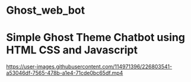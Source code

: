 # Ghost_web_bot

# Simple Ghost Theme Chatbot using HTML CSS and Javascript

https://user-images.githubusercontent.com/114971396/226803541-a53046df-7565-478b-a1e4-71cde0bc65df.mp4

